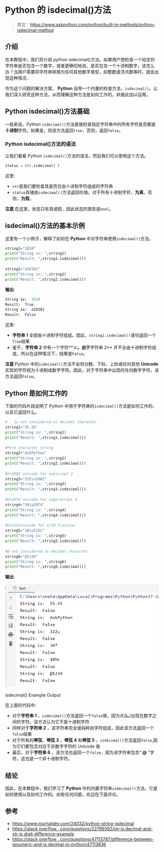 # Python 的 isdecimal()方法

> 原文：<https://www.askpython.com/python/built-in-methods/python-isdecimal-method>

## 介绍

在本教程中，我们将介绍 python isdecimal()方法。如果用户想检查一个给定的字符串是否包含一个数字，或者更确切地说，是否包含一个十进制数字，该怎么办？当用户需要将字符串转换为任何其他数字类型，如整数或浮点数等时，就会出现这种情况..

作为这个问题的解决方案， **Python** 自带一个内置的检查方法，`isdecimal()`。让我们深入研究这种方法，从而理解这种方法是如何工作的，并据此加以运用。

## Python isdecimal()方法基础

一般来说，Python `isdecimal()`方法直接检查指定字符串中的所有字符是否都是**十进制**字符。如果是，则该方法返回`true`，否则，返回`false`。

### Python isdecimal()方法的语法

让我们看看 Python `isdecimal()`方法的语法，然后我们可以使用这个方法。

```py
status = str.isdecimal( )

```

这里:

*   `str`是我们要检查其是否仅由十进制字符组成的字符串
*   `status`存储由`isdecimal()`方法返回的值。对于所有十进制字符，**为真**，否则，**为假**。

**注意**:在这里，状态只有真或假，因此状态的类型是`bool`。

## isdecimal()方法的基本示例

这里有一个小例子，解释了如何在 **Python** 中对字符串使用`isdecimal()`方法。

```py
string1="1010"
print("String is: ",string1)
print("Result: ",string1.isdecimal())

string2="a10101"
print("String is: ",string2)
print("Result: ",string2.isdecimal())

```

**输出**:

```py
String is:  1010
Result:  True
String is:  a10101
Result:  False

```

这里:

*   **字符串 1** 全部由十进制字符组成。因此，`string1.isdecimal()`语句返回一个`True`结果
*   鉴于，**字符串 2** 中有一个字符**‘a’**。由于**字符串 2** 并不全由十进制字符组成，所以在这种情况下，结果是`False`。

**注意**:Python 中的`isdecimal()`方法不会将分数、下标、上标或任何其他 **Unicode** 实现的字符视为十进制或数字字符。因此，对于字符串中出现的任何数字字符，该方法返回`False`。

## Python 是如何工作的

下面的代码片段说明了 Python 中用于字符串的`isdecimal()`方法是如何工作的，以及它返回什么。

```py
# . is not considered as decimal character
string1="55.55"
print("String is: ",string1)
print("Result: ",string1.isdecimal())

#Pure character string
string2="AskPython"
print("String is: ",string2)
print("Result: ",string2.isdecimal())

#U+2082 unicode for subscript 2
string3="222\u2082"
print("String is: ",string3)
print("Result: ",string3.isdecimal())

#U+2074 unicode for superscript 4
string4="34\u2074"
print("String is: ",string4)
print("Result: ",string4.isdecimal())

#U+2152unicode for 1/10 fraction
string5="10\u2152"
print("String is: ",string5)
print("Result: ",string5.isdecimal())

#@ not considered as decimal character
string6="@1234"
print("String is: ",string6)
print("Result: ",string6.isdecimal())

```

**输出**:

![Isdecimal Example](img/19ef547e2b2f1b2955f985078eea8d0e.png)

isdecimal() Example Output

在上面的代码中:

*   对于**字符串 1** ，`isdecimal()`方法返回一个`false`值，因为点(**)。**)出现在数字之间的字符。该方法认为它不是十进制字符
*   同样对于**字符串 2** ，该字符串完全或纯粹由字符组成，因此该方法返回一个`false`结果
*   对于所有的**琴弦**、**琴弦 3** 、**琴弦 4** 和**琴弦 5** 。`isdecimal()`方法返回`false`,因为它们都包含对应于非数字字符的 Unicode 值
*   最后，对于**字符串 6** ，该方法也返回一个`false`，因为该字符串包含“ **@** ”字符，这也是一个非十进制字符。

## 结论

因此，在本教程中，我们学习了 **Python** 中的内置字符串`isdecimal()`方法，它是如何使用以及如何工作的。如有任何问题，欢迎在下面评论。

## 参考

*   https://www.journaldev.com/24032/python-string-isdecimal
*   [https://stack overflow . com/questions/22789392/str-is decimal-and-str-is digit-difference-example](https://stackoverflow.com/questions/22789392/str-isdecimal-and-str-isdigit-difference-example)
*   [https://stack overflow . com/questions/47113787/difference-between-isnumeric-and-is decimal-in-python/47113836](https://stackoverflow.com/questions/47113787/difference-between-isnumeric-and-isdecimal-in-python/47113836)